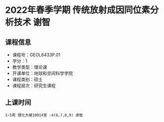 # 2022年春季学期 传统放射成因同位素分析技术 谢智






## 课程信息

- 课程号：GEOL6433P.01
- 学分：1
- 教学类型：理论课
- 开课单位：地球和空间科学学院
- 课程类别：硕士
- 课程层次：研究生课程

## 上课时间

```
1~5周 理化大楼10014室 :4(6,7,8,9) 谢智
```

